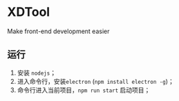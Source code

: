 # XDTool
Make front-end development easier

## 运行

1. 安装 `nodejs`；
2. 进入命令行，安装`electron` (`npm install electron -g`)；
3. 命令行进入当前项目，`npm run start` 启动项目；
